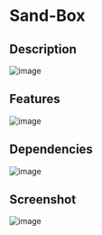# Sand-Box

## Description
![image](https://user-images.githubusercontent.com/66129931/182411575-1b9e93d4-f5ca-43e2-a779-8bf5aa54d667.png)

## Features
![image](https://user-images.githubusercontent.com/66129931/182410962-e07cdb64-0477-4945-bbc6-020a824f0ba5.png)

## Dependencies
![image](https://user-images.githubusercontent.com/66129931/182410839-510c77cf-04dd-4dc9-9c98-f606dba2f8d9.png)

## Screenshot
![image](https://user-images.githubusercontent.com/66129931/182410282-1c1a521e-5ff9-4c7e-9fd8-ad27b6900772.png)
